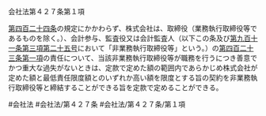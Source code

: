 会社法第４２７条第１項

[第四百二十四条](会社法＿＿＿＿第４２４条)の規定にかかわらず、株式会社は、取締役（業務執行取締役等であるものを除く。）、会計参与、監査役又は会計監査人（以下この条及び[第九百十一条第三項第二十五号](会社法＿＿＿＿第９１１条第３項第２５号)において「非業務執行取締役等」という。）の[第四百二十三条第一項](会社法＿＿＿＿第４２３条第１項)の責任について、当該非業務執行取締役等が職務を行うにつき善意でかつ重大な過失がないときは、定款で定めた額の範囲内であらかじめ株式会社が定めた額と最低責任限度額とのいずれか高い額を限度とする旨の契約を非業務執行取締役等と締結することができる旨を定款で定めることができる。

#会社法
#会社法/第４２７条
#会社法/第４２７条/第１項
